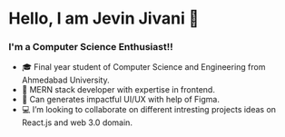 # Hello, I am Jevin Jivani 👋 

### I'm a Computer Science Enthusiast!!

- 🎓 Final year student of Computer Science and Engineering from Ahmedabad University.
- 🌱 MERN stack developer with expertise in frontend.
- 👯 Can generates impactful UI/UX with help of Figma.
- 💻 I’m looking to collaborate on different intresting projects ideas on React.js and web 3.0 domain.


